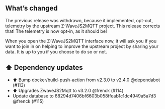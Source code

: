 ## What’s changed

The previous release was withdrawn, because it implemented, opt-out, telemetry by the upstream Z-WaveJS2MQTT project. 
This release corrects that! The telemetry is now opt-in, as it should be!

When you open the Z-WaveJS2MQTT interface now, it will ask you if you want to join in on helping to improve the upstream project by sharing your data. It is up to you if you choose to do so or not.

## ⬆️ Dependency updates

- ⬆️ Bump docker/build-push-action from v2.3.0 to v2.4.0 @dependabot (#113)
- ⬆️ Upgrades ZwaveJS2Mqtt to v3.2.0 @frenck (#114)
- Update database to 68294d7406bf6603b058ffeab1c1dc4949a5a7d3 @frenck (#115)
